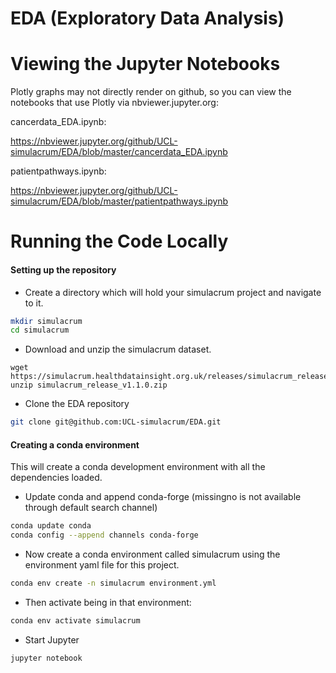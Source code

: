 # EDA (Exploratory Data Analysis)
# Viewing the Jupyter Notebooks

Plotly graphs may not directly render on github, so you can view the notebooks that use Plotly via nbviewer.jupyter.org:

cancerdata_EDA.ipynb:

https://nbviewer.jupyter.org/github/UCL-simulacrum/EDA/blob/master/cancerdata_EDA.ipynb

patientpathways.ipynb:

https://nbviewer.jupyter.org/github/UCL-simulacrum/EDA/blob/master/patientpathways.ipynb

# Running the Code Locally

#### Setting up the repository

* Create a directory which will hold your simulacrum project and navigate to it.  

```bash
mkdir simulacrum
cd simulacrum
```

* Download and unzip the simulacrum dataset.
```
wget https://simulacrum.healthdatainsight.org.uk/releases/simulacrum_release_v1.1.0.zip
unzip simulacrum_release_v1.1.0.zip
```
* Clone the EDA repository

```bash
git clone git@github.com:UCL-simulacrum/EDA.git
```

#### Creating a conda environment
This will create a conda development environment with all the dependencies loaded.

* Update conda and append conda-forge (missingno is not available through default search channel)

```bash
conda update conda
conda config --append channels conda-forge
```

* Now create a conda environment called simulacrum using the environment yaml file for this project.

```bash
conda env create -n simulacrum environment.yml
```

* Then activate being in that environment:

```bash
conda env activate simulacrum
```

* Start Jupyter

```bash
jupyter notebook
```
